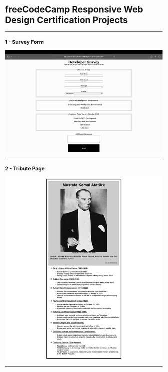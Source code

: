 # freeCodeCamp Responsive Web Design Certification Projects

---

### 1 - Survey Form

![](https://github.com/zserraakkaya/freeCodeCamp-ResponsiveWebDesignCertification/blob/main/SurveyForm/Screenshot%202024-01-19%20at%2020.33.37.png)

---

### 2 - Tribute Page

![](https://github.com/zserraakkaya/freeCodeCamp-ResponsiveWebDesignCertification/blob/main/Ataturk/ss.png)

---
